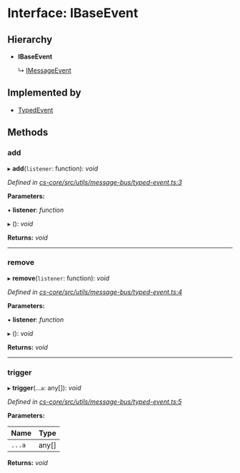 # Interface: IBaseEvent

## Hierarchy

* **IBaseEvent**

  ↳ [IMessageEvent](_cs_core_src_utils_message_bus_typed_event_.imessageevent.md)

## Implemented by

* [TypedEvent](../classes/_cs_core_src_utils_message_bus_typed_event_.typedevent.md)

## Methods

###  add

▸ **add**(`listener`: function): *void*

*Defined in [cs-core/src/utils/message-bus/typed-event.ts:3](https://github.com/RichardHovenkamp/csnext/blob/eefa977/packages/cs-core/src/utils/message-bus/typed-event.ts#L3)*

**Parameters:**

▪ **listener**: *function*

▸ (): *void*

**Returns:** *void*

___

###  remove

▸ **remove**(`listener`: function): *void*

*Defined in [cs-core/src/utils/message-bus/typed-event.ts:4](https://github.com/RichardHovenkamp/csnext/blob/eefa977/packages/cs-core/src/utils/message-bus/typed-event.ts#L4)*

**Parameters:**

▪ **listener**: *function*

▸ (): *void*

**Returns:** *void*

___

###  trigger

▸ **trigger**(...`a`: any[]): *void*

*Defined in [cs-core/src/utils/message-bus/typed-event.ts:5](https://github.com/RichardHovenkamp/csnext/blob/eefa977/packages/cs-core/src/utils/message-bus/typed-event.ts#L5)*

**Parameters:**

Name | Type |
------ | ------ |
`...a` | any[] |

**Returns:** *void*
